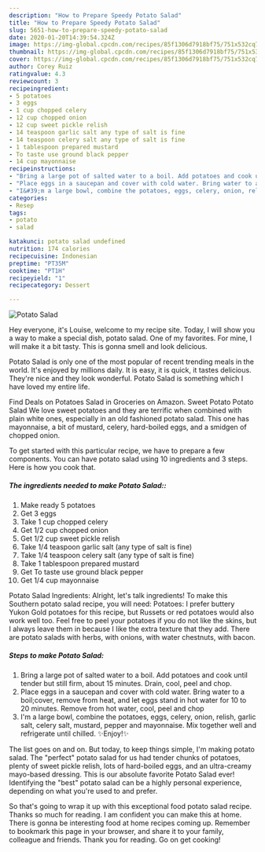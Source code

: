 ```yaml
---
description: "How to Prepare Speedy Potato Salad"
title: "How to Prepare Speedy Potato Salad"
slug: 5651-how-to-prepare-speedy-potato-salad
date: 2020-01-20T14:39:54.324Z
image: https://img-global.cpcdn.com/recipes/85f1306d7918bf75/751x532cq70/potato-salad-recipe-main-photo.jpg
thumbnail: https://img-global.cpcdn.com/recipes/85f1306d7918bf75/751x532cq70/potato-salad-recipe-main-photo.jpg
cover: https://img-global.cpcdn.com/recipes/85f1306d7918bf75/751x532cq70/potato-salad-recipe-main-photo.jpg
author: Corey Ruiz
ratingvalue: 4.3
reviewcount: 3
recipeingredient:
- 5 potatoes
- 3 eggs
- 1 cup chopped celery
- 12 cup chopped onion
- 12 cup sweet pickle relish
- 14 teaspoon garlic salt any type of salt is fine
- 14 teaspoon celery salt any type of salt is fine
- 1 tablespoon prepared mustard
- To taste use ground black pepper
- 14 cup mayonnaise
recipeinstructions:
- "Bring a large pot of salted water to a boil. Add potatoes and cook until tender but still firm, about 15 minutes. Drain, cool, peel and chop."
- "Place eggs in a saucepan and cover with cold water. Bring water to a boil;cover, remove from heat, and let eggs stand in hot water for 10 to 20 minutes. Remove from hot water, cool, peel and chop"
- "I&#39;m a large bowl, combine the potatoes, eggs, celery, onion, relish, garlic salt, celery salt, mustard, pepper and mayonnaise. Mix together well and refrigerate until chilled. ✨Enjoy!✨"
categories:
- Resep
tags:
- potato
- salad

katakunci: potato salad undefined
nutrition: 174 calories
recipecuisine: Indonesian
preptime: "PT35M"
cooktime: "PT1H"
recipeyield: "1"
recipecategory: Dessert

---
```



![Potato Salad](https://img-global.cpcdn.com/recipes/85f1306d7918bf75/751x532cq70/potato-salad-recipe-main-photo.jpg)

Hey everyone, it's Louise, welcome to my recipe site. Today, I will show you a way to make a special dish, potato salad. One of my favorites. For mine, I will make it a bit tasty. This is gonna smell and look delicious.

Potato Salad is only one of the most popular of recent trending meals in the world. It's enjoyed by millions daily. It is easy, it is quick, it tastes delicious. They're nice and they look wonderful. Potato Salad is something which I have loved my entire life.

Find Deals on Potatoes Salad in Groceries on Amazon. Sweet Potato Potato Salad We love sweet potatoes and they are terrific when combined with plain white ones, especially in an old fashioned potato salad. This one has mayonnaise, a bit of mustard, celery, hard-boiled eggs, and a smidgen of chopped onion.


To get started with this particular recipe, we have to prepare a few components. You can have potato salad using 10 ingredients and 3 steps. Here is how you cook that.

##### The ingredients needed to make Potato Salad::

1. Make ready 5 potatoes
1. Get 3 eggs
1. Take 1 cup chopped celery
1. Get 1/2 cup chopped onion
1. Get 1/2 cup sweet pickle relish
1. Take 1/4 teaspoon garlic salt (any type of salt is fine)
1. Take 1/4 teaspoon celery salt (any type of salt is fine)
1. Take 1 tablespoon prepared mustard
1. Get To taste use ground black pepper
1. Get 1/4 cup mayonnaise


Potato Salad Ingredients: Alright, let&#39;s talk ingredients! To make this Southern potato salad recipe, you will need: Potatoes: I prefer buttery Yukon Gold potatoes for this recipe, but Russets or red potatoes would also work well too. Feel free to peel your potatoes if you do not like the skins, but I always leave them in because I like the extra texture that they add. There are potato salads with herbs, with onions, with water chestnuts, with bacon. 

##### Steps to make Potato Salad:

1. Bring a large pot of salted water to a boil. Add potatoes and cook until tender but still firm, about 15 minutes. Drain, cool, peel and chop.
1. Place eggs in a saucepan and cover with cold water. Bring water to a boil;cover, remove from heat, and let eggs stand in hot water for 10 to 20 minutes. Remove from hot water, cool, peel and chop
1. I&#39;m a large bowl, combine the potatoes, eggs, celery, onion, relish, garlic salt, celery salt, mustard, pepper and mayonnaise. Mix together well and refrigerate until chilled. ✨Enjoy!✨


The list goes on and on. But today, to keep things simple, I&#39;m making potato salad. The &#34;perfect&#34; potato salad for us had tender chunks of potatoes, plenty of sweet pickle relish, lots of hard-boiled eggs, and an ultra-creamy mayo-based dressing. This is our absolute favorite Potato Salad ever! Identifying the &#34;best&#34; potato salad can be a highly personal experience, depending on what you&#39;re used to and prefer. 

So that's going to wrap it up with this exceptional food potato salad recipe. Thanks so much for reading. I am confident you can make this at home. There is gonna be interesting food at home recipes coming up. Remember to bookmark this page in your browser, and share it to your family, colleague and friends. Thank you for reading. Go on get cooking!
